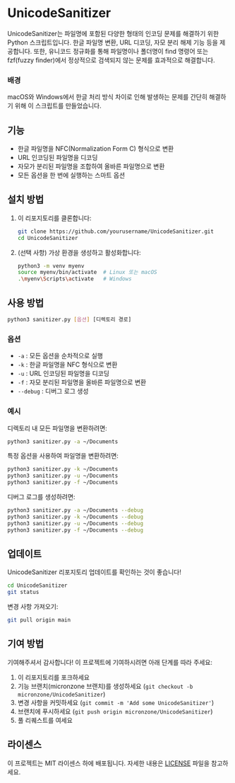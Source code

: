 # UnicodeSanitizer

UnicodeSanitizer는 파일명에 포함된 다양한 형태의 인코딩 문제를 해결하기 위한 Python 스크립트입니다. 한글 파일명 변환, URL 디코딩, 자모 분리 해제 기능 등을 제공합니다. 또한, 유니코드 정규화를 통해 파일명이나 폴더명이 find 명령어 또는 fzf(fuzzy finder)에서 정상적으로 검색되지 않는 문제를 효과적으로 해결합니다.

### 배경

macOS와 Windows에서 한글 처리 방식 차이로 인해 발생하는 문제를 간단히 해결하기 위해 이 스크립트를 만들었습니다.

## 기능

- 한글 파일명을 NFC(Normalization Form C) 형식으로 변환
- URL 인코딩된 파일명을 디코딩
- 자모가 분리된 파일명을 조합하여 올바른 파일명으로 변환
- 모든 옵션을 한 번에 실행하는 스마트 옵션

## 설치 방법

1. 이 리포지토리를 클론합니다:
    ```sh
    git clone https://github.com/yourusername/UnicodeSanitizer.git
    cd UnicodeSanitizer
    ```

2. (선택 사항) 가상 환경을 생성하고 활성화합니다:
    ```sh
    python3 -m venv myenv
    source myenv/bin/activate  # Linux 또는 macOS
    .\myenv\Scripts\activate   # Windows
    ```

## 사용 방법

```sh
python3 sanitizer.py [옵션] [디렉토리 경로]
```

### 옵션

- `-a` : 모든 옵션을 순차적으로 실행
- `-k` : 한글 파일명을 NFC 형식으로 변환
- `-u` : URL 인코딩된 파일명을 디코딩
- `-f` : 자모 분리된 파일명을 올바른 파일명으로 변환
- `--debug` : 디버그 로그 생성

### 예시

디렉토리 내 모든 파일명을 변환하려면:
```sh
python3 sanitizer.py -a ~/Documents
```

특정 옵션을 사용하여 파일명을 변환하려면:
```sh
python3 sanitizer.py -k ~/Documents
python3 sanitizer.py -u ~/Documents
python3 sanitizer.py -f ~/Documents
```

디버그 로그를 생성하려면:
```sh
python3 sanitizer.py -a ~/Documents --debug
python3 sanitizer.py -k ~/Documents --debug
python3 sanitizer.py -u ~/Documents --debug
python3 sanitizer.py -f ~/Documents --debug
```

## 업데이트

UnicodeSanitizer 리포지토리 업데이트를 확인하는 것이 좋습니다!

```sh
cd UnicodeSanitizer
git status
```

변경 사항 가져오기:

```sh
git pull origin main
```

## 기여 방법

기여해주셔서 감사합니다! 이 프로젝트에 기여하시려면 아래 단계를 따라 주세요:

1. 이 리포지토리를 포크하세요
2. 기능 브랜치(micronzone 브랜치)를 생성하세요 (`git checkout -b micronzone/UnicodeSanitizer`)
3. 변경 사항을 커밋하세요 (`git commit -m 'Add some UnicodeSanitizer'`)
4. 브랜치에 푸시하세요 (`git push origin micronzone/UnicodeSanitizer`)
5. 풀 리퀘스트를 여세요

## 라이센스

이 프로젝트는 MIT 라이센스 하에 배포됩니다. 자세한 내용은 [LICENSE](LICENSE) 파일을 참고하세요.

